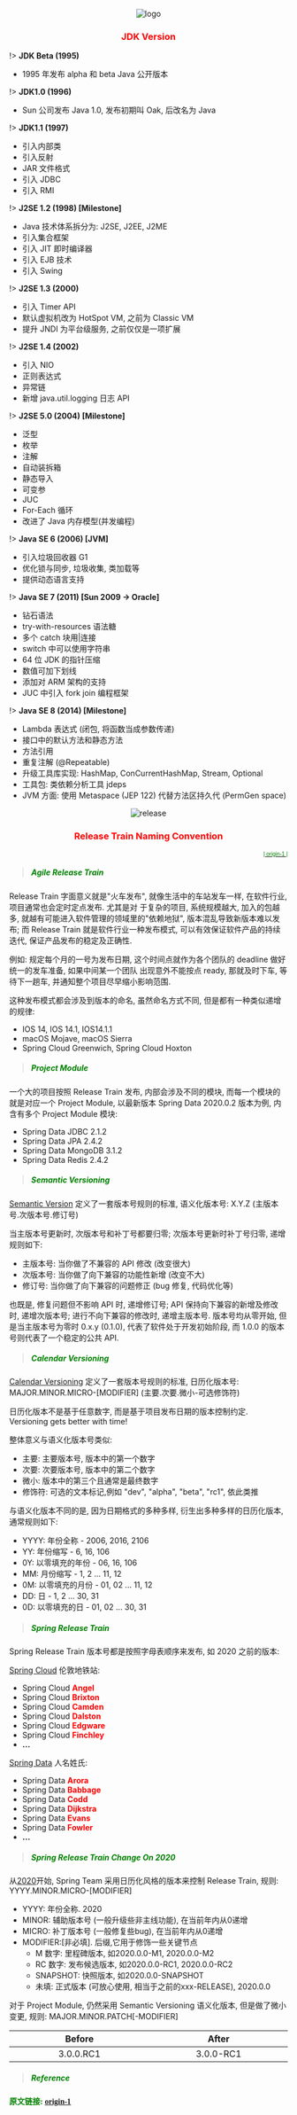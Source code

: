 <center>

![logo](../../../media/wikipedia/note/logo.svg ':size=7%')

### <font color=red>JDK Version</font>
</center>

!> **JDK Beta (1995)**
- 1995 年发布 alpha 和 beta Java 公开版本

!> **JDK1.0 (1996)**
- Sun 公司发布 Java 1.0, 发布初期叫 Oak, 后改名为 Java

!> **JDK1.1 (1997)**
- 引入内部类
- 引入反射
- JAR 文件格式
- 引入 JDBC
- 引入 RMI

!> **J2SE 1.2 (1998) [Milestone]**
- Java 技术体系拆分为: J2SE, J2EE, J2ME
- 引入集合框架
- 引入 JIT 即时编译器
- 引入 EJB 技术
- 引入 Swing

!> **J2SE 1.3 (2000)**
- 引入 Timer API
- 默认虚拟机改为 HotSpot VM, 之前为 Classic VM
- 提升 JNDI 为平台级服务, 之前仅仅是一项扩展

!> **J2SE 1.4 (2002)**
- 引入 NIO
- 正则表达式
- 异常链
- 新增 java.util.logging 日志 API

!> **J2SE 5.0 (2004) [Milestone]**
- 泛型
- 枚举
- 注解
- 自动装拆箱
- 静态导入
- 可变参
- JUC
- For-Each 循环
- 改进了 Java 内存模型(并发编程)

!> **Java SE 6 (2006) [JVM]**
- 引入垃圾回收器 G1
- 优化锁与同步, 垃圾收集, 类加载等
- 提供动态语言支持

!> **Java SE 7 (2011) [Sun 2009 -> Oracle]**
- 钻石语法
- try-with-resources 语法糖
- 多个 catch 块用|连接
- switch 中可以使用字符串
- 64 位 JDK 的指针压缩
- 数值可加下划线
- 添加对 ARM 架构的支持
- JUC 中引入 fork join 编程框架

!> **Java SE 8 (2014) [Milestone]**
- Lambda 表达式 (闭包, 将函数当成参数传递)
- 接口中的默认方法和静态方法
- 方法引用
- 重复注解 (@Repeatable)
- 升级工具库实现: HashMap, ConCurrentHashMap, Stream, Optional
- 工具包: 类依赖分析工具 jdeps
- JVM 方面: 使用 Metaspace (JEP 122) 代替方法区持久代 (PermGen space)


<center>

![release](../../../media/wikipedia/note/release.png ':size=30%')

### <font color=red>Release Train Naming Convention</font>
</center>

<p align="right">
<a href="https://developer.aliyun.com/article/778402" target="_blank"> 
<font face="Arial" color="green" size="1">| origin-1 |</font>  
</a>
</p>

> ##### <font color=green>Agile Release Train</font>

Release Train 字面意义就是"火车发布", 就像生活中的车站发车一样, 在软件行业, 项目通常也会定时定点发布. 尤其是对
于复杂的项目, 系统规模越大, 加入的包越多, 就越有可能进入软件管理的领域里的"依赖地狱", 版本混乱导致新版本难以发
布; 而 Release Train 就是软件行业一种发布模式, 可以有效保证软件产品的持续迭代, 保证产品发布的稳定及正确性.

例如: 规定每个月的一号为发布日期, 这个时间点就作为各个团队的 deadline 做好统一的发车准备, 如果中间某一个团队
出现意外不能按点 ready, 那就及时下车, 等待下一趟车, 并通知整个项目尽早缩小影响范围.

这种发布模式都会涉及到版本的命名, 虽然命名方式不同, 但是都有一种类似递增的规律:
- IOS 14, IOS 14.1, IOS14.1.1
- macOS Mojave, macOS Sierra
- Spring Cloud Greenwich, Spring Cloud Hoxton

> ##### <font color=green>Project Module</font>

一个大的项目按照 Release Train 发布, 内部会涉及不同的模块, 而每一个模块的就是对应一个 Project Module, 
以最新版本 Spring Data 2020.0.2 版本为例, 内含有多个 Project Module 模块: 
- Spring Data JDBC 2.1.2
- Spring Data JPA 2.4.2
- Spring Data MongoDB 3.1.2
- Spring Data Redis 2.4.2

> ##### <font color=green>Semantic Versioning</font>

[Semantic Version][1] 定义了一套版本号规则的标准, 语义化版本号: X.Y.Z (主版本号.次版本号.修订号)

当主版本号更新时, 次版本号和补丁号都要归零; 次版本号更新时补丁号归零, 递增规则如下: 
- 主版本号: 当你做了不兼容的 API 修改 (改变很大)
- 次版本号: 当你做了向下兼容的功能性新增 (改变不大)
- 修订号: 当你做了向下兼容的问题修正 (bug 修复, 代码优化等)

也既是, 修复问题但不影响 API 时, 递增修订号; API 保持向下兼容的新增及修改时, 递增次版本号; 
进行不向下兼容的修改时, 递增主版本号. 版本号均从零开始, 但是当主版本号为零时 0.x.y (0.1.0), 
代表了软件处于开发初始阶段, 而 1.0.0 的版本号则代表了一个稳定的公共 API.

> ##### <font color=green>Calendar Versioning</font>

[Calendar Versioning][2] 定义了一套版本号规则的标准, 日历化版本号: MAJOR.MINOR.MICRO-[MODIFIER] (主要.次要.微小-可选修饰符)

日历化版本不是基于任意数字, 而是基于项目发布日期的版本控制约定. Versioning gets better with time!

整体意义与语义化版本号类似:
- 主要: 主要版本号, 版本中的第一个数字
- 次要: 次要版本号, 版本中的第二个数字
- 微小: 版本中的第三个且通常是最终数字
- 修饰符: 可选的文本标记,例如 "dev", "alpha", "beta", "rc1", 依此类推

与语义化版本不同的是, 因为日期格式的多种多样, 衍生出多种多样的日历化版本, 通常规则如下:
- YYYY: 年份全称 - 2006, 2016, 2106
- YY: 年份缩写 - 6, 16, 106
- 0Y: 以零填充的年份 - 06, 16, 106
- MM: 月份缩写 - 1, 2 ... 11, 12
- 0M: 以零填充的月份 - 01, 02 ... 11, 12
- DD: 日 - 1, 2 ... 30, 31
- 0D: 以零填充的日 - 01, 02 ... 30, 31

> ##### <font color=green>Spring Release Train</font>

Spring Release Train 版本号都是按照字母表顺序来发布, 如 2020 之前的版本:

[Spring Cloud][3] 伦敦地铁站: 

- Spring Cloud **<font color=red>Angel</font>**
- Spring Cloud **<font color=red>Brixton</font>**
- Spring Cloud **<font color=red>Camden</font>**
- Spring Cloud **<font color=red>Dalston</font>**
- Spring Cloud **<font color=red>Edgware</font>**
- Spring Cloud **<font color=red>Finchley</font>**
- **...**

[Spring Data][4] 人名姓氏:

- Spring Data **<font color=red>Arora</font>**  
- Spring Data **<font color=red>Babbage</font>**  
- Spring Data **<font color=red>Codd</font>**  
- Spring Data **<font color=red>Dijkstra</font>**  
- Spring Data **<font color=red>Evans</font>**  
- Spring Data **<font color=red>Fowler</font>**  
- **...**

> ##### <font color=green>Spring Release Train Change On 2020</font>

从[2020][5]开始, Spring Team 采用日历化风格的版本来控制 Release Train, 规则: YYYY.MINOR.MICRO-[MODIFIER]
- YYYY: 年份全称. 2020
- MINOR: 辅助版本号 (一般升级些非主线功能), 在当前年内从0递增
- MICRO: 补丁版本号 (一般修复些bug), 在当前年内从0递增
- MODIFIER:[非必填]. 后缀,它用于修饰一些关键节点
  - M 数字: 里程碑版本, 如2020.0.0-M1, 2020.0.0-M2
  - RC 数字: 发布候选版本, 如2020.0.0-RC1, 2020.0.0-RC2
  - SNAPSHOT: 快照版本, 如2020.0.0-SNAPSHOT
  - 未填: 正式版本 (可放心使用, 相当于之前的xxx-RELEASE), 2020.0.0
    
对于 Project Module, 仍然采用 Semantic Versioning 语义化版本, 但是做了微小变更, 规则: MAJOR.MINOR.PATCH[-MODIFIER]
<style>
table th:first-of-type {
    width: 7cm;
}
table th:nth-of-type(2) {
    width: 7cm;
}
</style>
| Before      | After     |
| :----:      | :----:    |
| 3.0.0.RC1   | 3.0.0-RC1 |

> ##### <font color=green>Reference</font>

**<font color=green face="Microsoft Sans Serif">原文链接: [origin-1][6]</font>**





[1]: https://semver.org/ "1"
[2]: https://calver.org/ "2"
[3]: https://spring.io/projects/spring-cloud#learn "3"
[4]: https://spring.io/projects/spring-data#learn "4"
[5]: https://github.com/spring-cloud/spring-cloud-release/wiki/Release-Train-Naming-Convention "5"
[6]: https://developer.aliyun.com/article/778402 "6"
